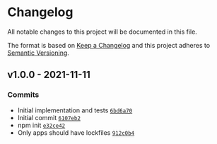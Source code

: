 # Changelog

All notable changes to this project will be documented in this file.

The format is based on [Keep a Changelog](https://keepachangelog.com/en/1.0.0/)
and this project adheres to [Semantic Versioning](https://semver.org/spec/v2.0.0.html).

## v1.0.0 - 2021-11-11

### Commits

- Initial implementation and tests [`6bd6a70`](https://github.com/inspect-js/has-optional-chaining/commit/6bd6a706f955db386c592a7c538fe76519138a45)
- Initial commit [`6107eb2`](https://github.com/inspect-js/has-optional-chaining/commit/6107eb24cfcc64f38353eef33b43b3b29a59b9cd)
- npm init [`e32ce42`](https://github.com/inspect-js/has-optional-chaining/commit/e32ce427929761b48f1e36f141cf636169ad69b2)
- Only apps should have lockfiles [`912c0b4`](https://github.com/inspect-js/has-optional-chaining/commit/912c0b471655557970e58639a12395a22af0220e)
